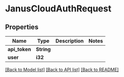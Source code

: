 # JanusCloudAuthRequest

## Properties

Name | Type | Description | Notes
------------ | ------------- | ------------- | -------------
**api_token** | **String** |  | 
**user** | **i32** |  | 

[[Back to Model list]](../README.md#documentation-for-models) [[Back to API list]](../README.md#documentation-for-api-endpoints) [[Back to README]](../README.md)


